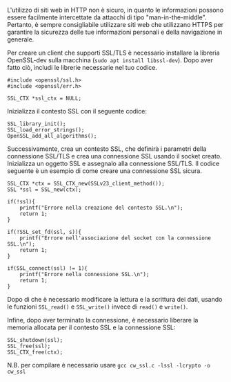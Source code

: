 L'utilizzo di siti web in HTTP non è sicuro, in quanto le informazioni possono essere facilmente intercettate da attacchi di tipo "man-in-the-middle". Pertanto, è sempre consigliabile utilizzare siti web che utilizzano HTTPS per garantire la sicurezza delle tue informazioni personali e della navigazione in generale.

Per creare un client che supporti SSL/TLS è necessario installare la libreria OpenSSL-dev sulla macchina (`sudo apt install libssl-dev`). Dopo aver fatto ciò, includi le librerie necessarie nel tuo codice.

```
#include <openssl/ssl.h>
#include <openssl/err.h>
```

```
SSL_CTX *ssl_ctx = NULL;
```

Inizializza il contesto SSL con il seguente codice:
```
SSL_library_init();
SSL_load_error_strings();
OpenSSL_add_all_algorithms();
```

Successivamente, crea un contesto SSL, che definirà i parametri della connessione SSL/TLS e crea una connessione SSL usando il socket creato. Inizializza un oggetto SSL e assegnalo alla connessione SSL/TLS. Il codice seguente è un esempio di come creare una connessione SSL sicura.

```
SSL_CTX *ctx = SSL_CTX_new(SSLv23_client_method());
SSL *ssl = SSL_new(ctx);

if(!ssl){
    printf("Errore nella creazione del contesto SSL.\n");
    return 1;
}

if(!SSL_set_fd(ssl, s)){
    printf("Errore nell'associazione del socket con la connessione SSL.\n");
    return 1;
}

if(SSL_connect(ssl) != 1){
    printf("Errore nella connessione SSL.\n");
    return 1;
}
```
Dopo di che è necessario modificare la lettura e la scrittura dei dati, usando le funzioni `SSL_read()` e `SSL_write()` invece di `read()` e `write()`.

Infine, dopo aver terminato la connessione, è necessario liberare la memoria allocata per il contesto SSL e la connessione SSL:
```
SSL_shutdown(ssl);
SSL_free(ssl);
SSL_CTX_free(ctx);
```

N.B. per compilare è necessario usare `gcc cw_ssl.c -lssl -lcrypto -o cw_ssl`
